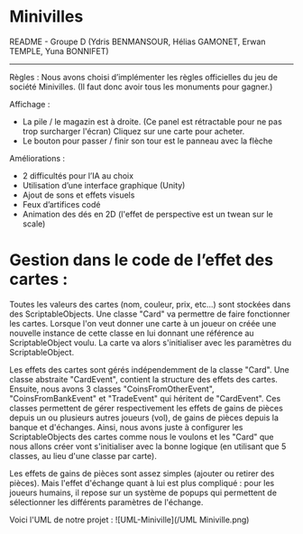 # Minivilles
 
README - Groupe D
(Ydris BENMANSOUR, Hélias GAMONET, Erwan TEMPLE, Yuna BONNIFET)
_________________________________________________________________
 
Règles : 
Nous avons choisi d’implémenter les règles officielles du jeu de société Minivilles. (Il faut donc avoir tous les monuments pour gagner.) 

Affichage :
- La pile / le magazin est à droite. (Ce panel est rétractable pour ne pas trop surcharger l'écran) Cliquez sur une carte pour acheter.
- Le bouton pour passer / finir son tour est le panneau avec la flèche
 
Améliorations : 
- 2 difficultés pour l’IA au choix
- Utilisation d’une interface graphique (Unity)
- Ajout de sons et effets visuels
- Feux d’artifices codé
- Animation des dés en 2D (l'effet de perspective est un twean sur le scale)

# Gestion dans le code de l’effet des cartes :
Toutes les valeurs des cartes (nom, couleur, prix, etc...) sont stockées dans des ScriptableObjects.
Une classe "Card" va permettre de faire fonctionner les cartes. Lorsque l'on veut donner une carte à un joueur on créée une nouvelle instance de cette classe en lui
donnant une référence au ScriptableObject voulu.
La carte va alors s'initialiser avec les paramètres du ScriptableObject.

Les effets des cartes sont gérés indépendemment de la classe "Card". Une classe abstraite "CardEvent", contient la structure des effets des cartes.
Ensuite, nous avons 3 classes "CoinsFromOtherEvent", "CoinsFromBankEvent" et "TradeEvent" qui héritent de "CardEvent". Ces classes permettent de gérer respectivement 
les effets de gains de pièces depuis un ou plusieurs autres joueurs (vol), de gains de pièces depuis la banque et d'échanges.
Ainsi, nous avons juste à configurer les ScriptableObjects des cartes comme nous le voulons et les "Card" que nous allons créer vont s'initialiser avec la bonne logique
(en utilisant que 5 classes, au lieu d'une classe par carte).

Les effets de gains de pièces sont assez simples (ajouter ou retirer des pièces). Mais l'effet d'échange quant à lui est plus compliqué : 
pour les joueurs humains, il repose sur un système de popups qui permettent de sélectionner les différents paramètres de l'échange.

Voici l'UML de notre projet :
![UML-Miniville](/UML Miniville.png)
